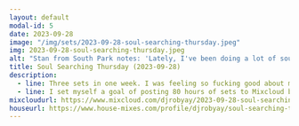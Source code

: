 ```yaml
---
layout: default
modal-id: 5
date: 2023-09-28
image: "/img/sets/2023-09-28-soul-searching-thursday.jpeg"
img: 2023-09-28-soul-searching-thursday.jpeg
alt: "Stan from South Park notes: 'Lately, I've been doing a lot of soul searching.'"
title: Soul Searching Thursday (2023-09-28)
description:
  - line: Three sets in one week. I was feeling so fucking good about myself!
  - line: I set myself a goal of posting 80 hours of sets to Mixcloud before I would start really pushing myself hard onto people. I reasoned this amount of content based on Mixcloud's "maximum three plays in fourteen days" policy for free users.. I want people to be able to play me on a constant loop, unrestricted! I was really driving myself hard toward that goal, this week!
mixcloudurl: https://www.mixcloud.com/djrobyay/2023-09-28-soul-searching-thursday/
houseurl: https://www.house-mixes.com/profile/djrobyay/soul-searching-thursday-2023-09-28
---
```

